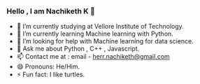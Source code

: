 ### Hello , I am Nachiketh K 👋

- 🔭 I’m currently studying at Vellore Institute of Technology.
- 🌱 I’m currently learning Machine learning with Python.
- 🤔 I’m looking for help with Machine learning for data science.
- 💬 Ask me about Python , C++ , Javascript.
- 📫 Contact me at : email - herr.nachiketh@gmail.com
- 😄 Pronouns: He/Him.
- ⚡ Fun fact: I like turtles.
